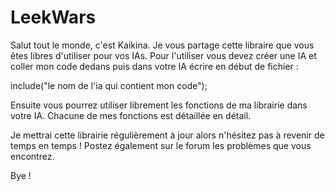 # LeekWars

Salut tout le monde, c'est Kaikina. 
Je vous partage cette libraire que vous êtes libres d'utiliser pour vos IAs. Pour l'utiliser vous devez
créer une IA et coller mon code dedans puis dans votre IA écrire en début de
fichier : 

include("le nom de l'ia qui contient mon code");

Ensuite vous pourrez utiliser librement les fonctions de ma librairie dans votre IA. Chacune de mes fonctions est détaillée en détail.

Je mettrai cette librairie régulièrement à jour alors n'hésitez pas à revenir de temps en temps ! 
Postez également sur le forum les problèmes que vous encontrez.

Bye !

